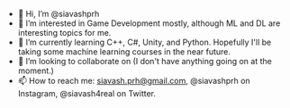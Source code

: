 - 👋 Hi, I’m @siavashprh
- 👀 I’m interested in Game Development mostly, although ML and DL are interesting topics for me.
- 🌱 I’m currently learning C++, C#, Unity, and Python. Hopefully I'll be taking some machine learning courses in the near future.
- 💞️ I’m looking to collaborate on (I don't have anything going on at the moment.)
- 📫 How to reach me: siavash.prh@gmail.com, @siavashprh on Instagram, @siavash4real on Twitter.

<!---
siavashprh/siavashprh is a ✨ special ✨ repository because its `README.md` (this file) appears on your GitHub profile.
You can click the Preview link to take a look at your changes.
--->
